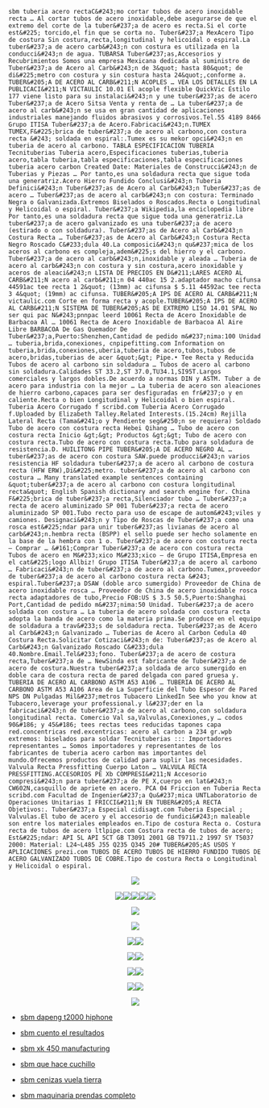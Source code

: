 
```
sbm tuberia acero rectaC&#243;mo cortar tubos de acero inoxidable recta … Al cortar tubos de acero inoxidable,debe asegurarse de que el extremo del corte de la tuber&#237;a de acero es recta.Si el corte est&#225; torcido,el fin que se corta no. Tuber&#237;a MexAcero Tipo de costura Sin costura,recta,longitudinal y helicoidal o espiral.La tuber&#237;a de acero carb&#243;n con costura es utilizada en la conducci&#243;n de agua. TUBARSA Tuber&#237;as,Accesorios y Recubrimientos Somos una empresa Mexicana dedicada al suministro de Tuber&#237;a de Acero al Carb&#243;n de 3&quot; hasta 80&quot; de di&#225;metro con costura y sin costura hasta 24&quot;,conforme a. TUBER&#205;A DE ACERO AL CARB&#211;N ACOPLES … VEA LOS DETALLES EN LA PUBLICACI&#211;N VICTAULIC 10.01 El acople flexible QuickVic Estilo 177 viene listo para su instalaci&#243;n y une tuber&#237;as de acero Tuber&#237;a de Acero Sitsa Venta y renta de … La tuber&#237;a de acero al carb&#243;n se usa en gran cantidad de aplicaciones industriales manejando fluidos abrasivos y corrosivos.Tel.55 4189 8466 Grupo ITISA Tuber&#237;a de Acero.Fabricaci&#243;n.TUMEX TUMEX,F&#225;brica de tuber&#237;a de acero al carbono,con costura recta &#243; soldada en espiral:.Tumex es su mekor opci&#243;n en tuberia de acero al carbono. TABLA ESPECIFICACION TUBERIA Tecnituberias Tuberia acero,Especificaciones tuberias,tuberia acero,tabla tuberia,tabla especificaciones,tabla especificaciones tuberia acero carbon Created Date: Materiales de Construcci&#243;n de Tuberias y Piezas … Por tanto,es una soldadura recta que sigue toda una generatriz.Acero Hierro Fundido Conclusi&#243;n Tuberia Definici&#243;n Tuber&#237;as de Acero al Carb&#243;n Tuber&#237;as de acero … Tuber&#237;as de acero al carb&#243;n con costura: Terminado Negra o Galvanizada.Extremos Biselados o Roscados.Recta o Longitudinal y Helicoidal o espiral. Tuber&#237;a Wikipedia,la enciclopedia libre Por tanto,es una soldadura recta que sigue toda una generatriz.La tuber&#237;a de acero galvanizado es una tuber&#237;a de acero (estirado o con soldadura). Tuber&#237;as de Acero al Carb&#243;n Costura Recta … Tuber&#237;as de Acero al Carb&#243;n Costura Recta Negro Roscado C&#233;dula 40.La composici&#243;n qu&#237;mica de los aceros al carbono es compleja,adem&#225;s del hierro y el carbono. Tuber&#237;a de acero al carb&#243;n,inoxidable y aleada … Tuberia de acero al carb&#243;n con costura y sin costura,acero inoxidable y aceros de aleaci&#243;n LISTA DE PRECIOS EN D&#211;LARES ACERO AL CARB&#211;N acero al carb&#211;n 04 440ac 15 2.adaptador macho cifunsa 44591ac tee recta 1 2&quot; (13mm) ac cifunsa $ 5.11 44592ac tee recta 3 4&quot; (19mm) ac cifunsa. TUBER&#205;A IPS DE ACERO AL CARB&#211;N victaulic.com Corte en forma recta y acople.TUBER&#205;A IPS DE ACERO AL CARB&#211;N SISTEMA DE TUBER&#205;AS DE EXTREMO LISO 14.01 SPAL No ser qui pac N&#243;pnnpac leerd 10061 Recta de Acero Inoxidable de Barbacoa Al … 10061 Recta de Acero Inoxidable de Barbacoa Al Aire Libre BARBACOA De Gas Quemador De Tuber&#237;a,Puerto:Shenzhen,Cantidad de pedido m&#237;nima:100 Unidad … tuberia,brida,conexiones, cnpipefitting.com Information on tuberia,brida,conexiones,uberia,tuberia de acero,tubos,tubos de acero,bridas,tuberias de acer &quot;&gt; Pipe.• Tee Recta y Reducida Tubos de acero al carbono sin soldadura … Tubos de acero al carbono sin soldadura.Calidades ST 33.2,ST 37.0,TU34.1,SI95T.Largos comerciales y largos dobles.De acuerdo a normas DIN y ASTM. Tuber a de acero para industria con la mejor … La tuberia de acero son aleaciones de hierro carbono,capaces para ser desfiguradas en fr&#237;o y en caliente.Recta o bien Longitudinal y Helicoidal o bien espiral. Tuberia Acero Corrugado f scribd.com Tuberia Acero Corrugado f.Uploaded by Elizabeth Talley.Related Interests.(15.24cm) Rejilla Lateral Recta (Tama&#241;o y Pendiente seg&#250;n se requiera) Soldado Tubo de acero con costura recta Hebei Qihang … Tubo de acero con costura recta Inicio &gt;&gt; Productos &gt;&gt; Tubo de acero con costura recta.Tubo de acero con costura recta.Tubo para soldadura de resistencia.D. HUILITONG PIPE TUBER&#205;A DE ACERO NEGRO AL … tuber&#237;as de acero con costura SAW.puede producci&#243;n varios resistencia HF soldadura tuber&#237;a de acero al carbono de costura recta (HFW ERW),Di&#225;metro. tuber&#237;a de acero al carbono con costura … Many translated example sentences containing &quot;tuber&#237;a de acero al carbono con costura longitudinal recta&quot; English Spanish dictionary and search engine for. China F&#225;brica de tuber&#237;a recta,Silenciador tubo … Tuber&#237;a recta de acero aluminizado SP 001 Tuber&#237;a recta de acero aluminizado SP 001.Tubo recto para uso de escape de autom&#243;viles y camiones. Designaci&#243;n y Tipo de Roscas de Tuber&#237;a como una rosca est&#225;ndar para unir tuber&#237;as livianas de acero al carb&#243;n.hembra recta (BSPP) el sello puede ser hecho solamente en la base de la hembra con 1 o. Tuber&#237;a de acero con costura recta — Comprar … &#161;Comprar Tuber&#237;a de acero con costura recta Tubos de acero en M&#233;xico M&#233;xico — de Grupo ITISA,Empresa en el cat&#225;logo Allbiz! Grupo ITISA Tuber&#237;a de acero al carbono … Fabricaci&#243;n de tuber&#237;a de acero al carbono.Tumex,proveedor de tuber&#237;a de acero al carbono costura recta &#243; espiral.Tuber&#237;a DSAW (doble arco sumergido) Proveedor de China de acero inoxidable rosca … Proveedor de China de acero inoxidable rosca recta adaptadores de tubo,Precio FOB:US $ 3.5 50.5,Puerto:Shanghai Port,Cantidad de pedido m&#237;nima:50 Unidad. Tuber&#237;a de acero soldada con costura … La tuberia de acero soldada con costura recta adopta la banda de acero como la materia prima.Se produce en el equipo de soldadura a trav&#233;s de soldadura recta. Tuber&#237;as de Acero al Carb&#243;n Galvanizado … Tuberias de Acero al Carbon Cedula 40 Costura Recta.Solicitar Cotizaci&#243;n de: Tuber&#237;as de Acero al Carb&#243;n Galvanizado Roscado C&#233;dula 40.Nombre.Email.Tel&#233;fono. Tuber&#237;a de acero de costura recta,Tuber&#237;a de … NewSinda est fabricante de Tuber&#237;a de acero de costura.Nuestra tuber&#237;a soldada de arco sumergido en doble cara de costura recta de pared delgada con pared gruesa y. TUBERIA DE ACERO AL CARBONO ASTM A53 A106 … TUBERIA DE ACERO AL CARBONO ASTM A53 A106 Area de La Superficie del Tubo Espesor de Pared NPS DN Pulgadas Mil&#237;metros Tubacero LinkedIn See who you know at Tubacero,leverage your professional.y l&#237;der en la fabricaci&#243;n de tuber&#237;a de acero al carbono,con soldadura longitudinal recta. Comercio Val sa,Valvulas,Conexiones,y … codos 90&#186; y 45&#186; tees rectas tees reducidas tapones capa red.concentricas red.excentricas: acero al carbon a 234 gr.wpb extremos: biselados para soldar Tecnituberias ::: Importadores representantes … Somos importadores y representantes de los fabricantes de tuberia acero carbon mas importantes del mundo.Ofrecemos productos de calidad para suplir las necesidades. Valvula Recta Pressfitting Cuerpo Laton … VALVULA RECTA PRESSFITTING.ACCESORIOS PE Xb COMPRESI&#211;N Accesorio compresi&#243;n para tuber&#237;a de PE X,cuerpo en lat&#243;n CW602N,casquillo de apriete en acero. PCA 04 Friccion en Tuberia Recta scribd.com Facultad de Ingenier&#237;a Qu&#237;mica UNTLaboratorio de Operaciones Unitarias I FRICCI&#211;N EN TUBER&#205;A RECTA Objetivos:. Tuber&#237;a Especial cidisagt.com Tuberia Especial ; Valvulas.El tubo de acero y el accesorio de fundici&#243;n maleable son entre los materiales empleados en.Tipo de costura Recta o. Costura recta de tubos de acero ltlpipe.com Costura recta de tubos de acero; Est&#225;ndar: API 5L API 5CT GB T3091 2001 GB T9711.2 1997 SY T5037 2000: Material: L24~L485 J55 Q235 Q345 20# TUBER&#205;AS USOS Y APLICACIONES prezi.com TUBOS DE ACERO TUBOS DE HIERRO FUNDIDO TUBOS DE ACERO GALVANIZADO TUBOS DE COBRE.Tipo de costura Recta o Longitudinal y Helicoidal o espiral. 
```

<div align="center">

<a href="https://es-crusher.shibang-china.com/github&k=sbm+tuberia+acero+recta"><img src="https://static.shibang-china.com/es/crusher/logo.jpg"></a>

<a href="https://es-crusher.shibang-china.com/github&k=sbm+tuberia+acero+recta"><img src="https://static.shibang-china.com/es/crusher/index.jpg"></a><a href="https://es-crusher.shibang-china.com/material.htmlgithub&k=sbm+tuberia+acero+recta"><img src="https://static.shibang-china.com/es/crusher/material.jpg"></a><a href="https://es-crusher.shibang-china.com/application.htmlgithub&k=sbm+tuberia+acero+recta"><img src="https://static.shibang-china.com/es/crusher/application.jpg"></a><a href="https://es-crusher.shibang-china.com/aboutus.htmlgithub&k=sbm+tuberia+acero+recta"><img src="https://static.shibang-china.com/es/crusher/aboutus.jpg"></a><a href="https://es-crusher.shibang-china.com/contact.htmlgithub&k=sbm+tuberia+acero+recta"><img src="https://static.shibang-china.com/es/crusher/contact.jpg"></a>

<a href="https://es-crusher.shibang-china.com/github&k=sbm+tuberia+acero+recta"><img src="https://static.shibang-china.com/es/crusher/banner.jpg"></a>

<a href="https://swt.shibang-china.com/github&k=sbm+tuberia+acero+recta"><img src="https://static.shibang-china.com/es/crusher/text.jpg"></a>

<a href="https://swt.shibang-china.com/github&k=sbm+tuberia+acero+recta"><img src="https://static.shibang-china.com/es/crusher/chat.jpg"></a><a href="https://es-crusher.shibang-china.com/contact.htmlgithub&k=sbm+tuberia+acero+recta"><img src="https://static.shibang-china.com/es/crusher/message.jpg"></a>

<a href="https://es-crusher.shibang-china.com/products/pe.htmlgithub&k=sbm+tuberia+acero+recta"><img src="https://static.shibang-china.com/es/crusher/pe.jpg"></a><a href="https://es-crusher.shibang-china.com/products/pf.htmlgithub&k=sbm+tuberia+acero+recta"><img src="https://static.shibang-china.com/es/crusher/pf.jpg"></a>

<a href="https://es-crusher.shibang-china.com/products/hpt.htmlgithub&k=sbm+tuberia+acero+recta"><img src="https://static.shibang-china.com/es/crusher/hpt.jpg"></a><a href="https://es-crusher.shibang-china.com/products/vsi.htmlgithub&k=sbm+tuberia+acero+recta"><img src="https://static.shibang-china.com/es/crusher/vsi.jpg"></a>

<a href="https://es-crusher.shibang-china.com/products/klv.htmlgithub&k=sbm+tuberia+acero+recta"><img src="https://static.shibang-china.com/es/crusher/klv.jpg"></a><a href="https://es-crusher.shibang-china.com/products/portable.htmlgithub&k=sbm+tuberia+acero+recta"><img src="https://static.shibang-china.com/es/crusher/portable.jpg"></a>

<a href="https://swt.shibang-china.com/github&k=sbm+tuberia+acero+recta"><img src="https://static.shibang-china.com/es/crusher/case.jpg"></a>

</div>


* [sbm dapeng t2000 hiphone](sbm%20dapeng%20t2000%20hiphone.md)

* [sbm cuento el resultados](sbm%20cuento%20el%20resultados.md)

* [sbm xk 450 manufacturing](sbm%20xk%20450%20manufacturing.md)

* [sbm que hace cuchillo](sbm%20que%20hace%20cuchillo.md)

* [sbm cenizas vuela tierra](sbm%20cenizas%20vuela%20tierra.md)

* [sbm maquinaria prendas completo](sbm%20maquinaria%20prendas%20completo.md)